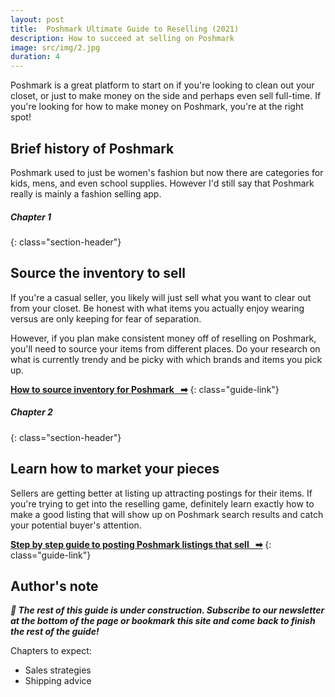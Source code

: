 ```yaml
---
layout: post
title:  Poshmark Ultimate Guide to Reselling (2021)
description: How to succeed at selling on Poshmark
image: src/img/2.jpg
duration: 4
---
```


Poshmark is a great platform to start on if you're looking to clean out your closet, or just to make money on the side and perhaps even sell full-time. If you're looking for how to make money on Poshmark, you're at the right spot!

<!-- **Author's Note:** There is literally *so* much to talk about that I've included links under each section for more in-depth explanations. I suggest reading through this guide first and then reading the other guides afterward to learn more. -->


## Brief history of Poshmark

Poshmark used to just be women's fashion but now there are categories for kids, mens, and even school supplies. However I'd still say that Poshmark really is mainly a fashion selling app. 


##### Chapter 1
{: class="section-header"}
## Source the inventory to sell

If you're a casual seller, you likely will just sell what you want to clear out from your closet. Be honest with what items you actually enjoy wearing versus are only keeping for fear of separation.

However, if you plan make consistent money off of reselling on Poshmark, you'll need to source your items from different places. Do your research on what is currently trendy and be picky with which brands and items you pick up.

**[How to source inventory for Poshmark &nbsp; &#10145;]( {{base_url}}/guides/source-inventory )**
{: class="guide-link"}

##### Chapter 2
{: class="section-header"}
## Learn how to market your pieces

Sellers are getting better at listing up attracting postings for their items. If you're trying to get into the reselling game, definitely learn exactly how to make a good listing that will show up on Poshmark search results and catch your potential buyer's attention.

**[Step by step guide to posting Poshmark listings that sell &nbsp; &#10145;]( {{base_url}}/guides/list-on-poshmark )**
{: class="guide-link"}


## Author's note
***🚧  The rest of this guide is under construction. Subscribe to our newsletter at the bottom of the page or bookmark this site and come back to finish the rest of the guide!***

Chapters to expect:
+  Sales strategies
+  Shipping advice
